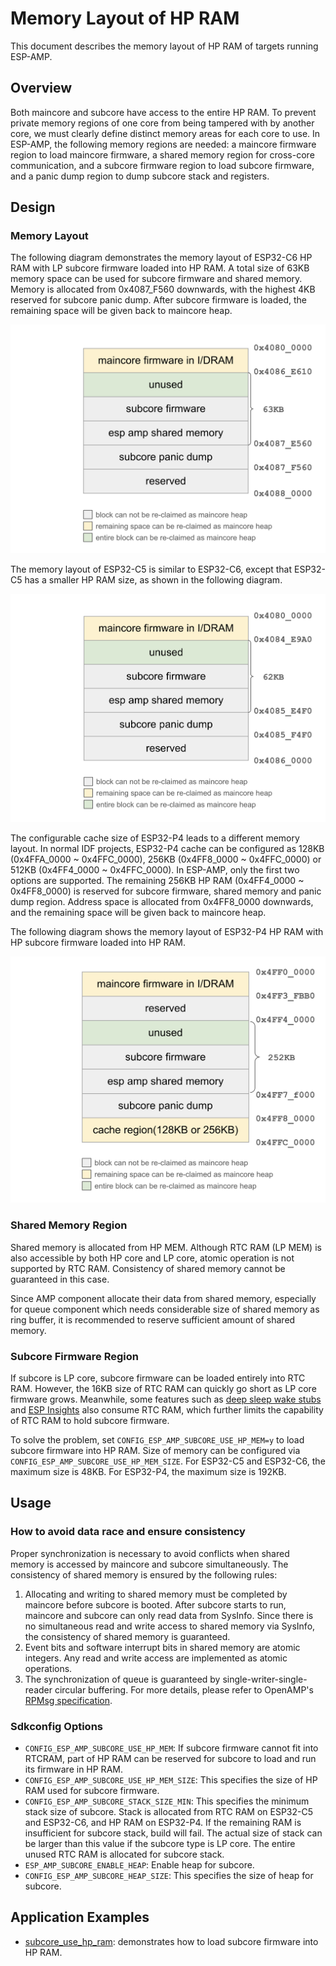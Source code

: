 # Memory Layout of HP RAM

This document describes the memory layout of HP RAM of targets running ESP-AMP.

## Overview

Both maincore and subcore have access to the entire HP RAM. To prevent private memory regions of one core from being tampered with by another core, we must clearly define distinct memory areas for each core to use. In ESP-AMP, the following memory regions are needed: a maincore firmware region to load maincore firmware, a shared memory region for cross-core communication, and a subcore firmware region to load subcore firmware, and a panic dump region to dump subcore stack and registers.

## Design

### Memory Layout

The following diagram demonstrates the memory layout of ESP32-C6 HP RAM with LP subcore firmware loaded into HP RAM. A total size of 63KB memory space can be used for subcore firmware and shared memory. Memory is allocated from 0x4087_F560 downwards, with the highest 4KB reserved for subcore panic dump. After subcore firmware is loaded, the remaining space will be given back to maincore heap.

![mem_layout_c6](./imgs/esp_amp_mem_layout_c6.png)

The memory layout of ESP32-C5 is similar to ESP32-C6, except that ESP32-C5 has a smaller HP RAM size, as shown in the following diagram.

![mem_layout_c5](./imgs/esp_amp_mem_layout_c5.png)

The configurable cache size of ESP32-P4 leads to a different memory layout. In normal IDF projects, ESP32-P4 cache can be configured as 128KB (0x4FFA_0000 ~ 0x4FFC_0000), 256KB (0x4FF8_0000 ~ 0x4FFC_0000) or 512KB (0x4FF4_0000 ~ 0x4FFC_0000). In ESP-AMP, only the first two options are supported. The remaining 256KB HP RAM (0x4FF4_0000 ~ 0x4FF8_0000) is reserved for subcore firmware, shared memory and panic dump region. Address space is allocated from 0x4FF8_0000 downwards, and the remaining space will be given back to maincore heap.

The following diagram shows the memory layout of ESP32-P4 HP RAM with HP subcore firmware loaded into HP RAM.

![mem_layout_p4](./imgs/esp_amp_mem_layout_p4.png)


### Shared Memory Region

Shared memory is allocated from HP MEM. Although RTC RAM (LP MEM) is also accessible by both HP core and LP core, atomic operation is not supported by RTC RAM. Consistency of shared memory cannot be guaranteed in this case.

Since AMP component allocate their data from shared memory, especially for queue component which needs considerable size of shared memory as ring buffer, it is recommended to reserve sufficient amount of shared memory.

### Subcore Firmware Region

If subcore is LP core, subcore firmware can be loaded entirely into RTC RAM. However, the 16KB size of RTC RAM can quickly go short as LP core firmware grows. Meanwhile, some features such as [deep sleep wake stubs](https://docs.espressif.com/projects/esp-idf/en/v5.3.1/esp32c6/api-guides/deep-sleep-stub.html) and [ESP Insights](https://insights.espressif.com/) also consume RTC RAM, which further limits the capability of RTC RAM to hold subcore firmware.

To solve the problem, set `CONFIG_ESP_AMP_SUBCORE_USE_HP_MEM=y` to load subcore firmware into HP RAM. Size of memory can be configured via `CONFIG_ESP_AMP_SUBCORE_USE_HP_MEM_SIZE`. For ESP32-C5 and ESP32-C6, the maximum size is 48KB. For ESP32-P4, the maximum size is 192KB.


## Usage

### How to avoid data race and ensure consistency

Proper synchronization is necessary to avoid conflicts when shared memory is accessed by maincore and subcore simultaneously. The consistency of shared memory is ensured by the following rules:

1. Allocating and writing to shared memory must be completed by maincore before subcore is booted. After subcore starts to run, maincore and subcore can only read data from SysInfo. Since there is no simultaneous read and write access to shared memory via SysInfo, the consistency of shared memory is guaranteed.
2. Event bits and software interrupt bits in shared memory are atomic integers. Any read and write access are implemented as atomic operations.
3. The synchronization of queue is guaranteed by single-writer-single-reader circular buffering. For more details, please refer to OpenAMP's [RPMsg specification](https://openamp.readthedocs.io/en/latest/protocol_details/rpmsg.html).

### Sdkconfig Options

* `CONFIG_ESP_AMP_SUBCORE_USE_HP_MEM`: If subcore firmware cannot fit into RTCRAM, part of HP RAM can be reserved for subcore to load and run its firmware in HP RAM.
* `CONFIG_ESP_AMP_SUBCORE_USE_HP_MEM_SIZE`: This specifies the size of HP RAM used for subcore firmware.
* `CONFIG_ESP_AMP_SUBCORE_STACK_SIZE_MIN`: This specifies the minimum stack size of subcore. Stack is allocated from RTC RAM on ESP32-C5 and ESP32-C6, and HP RAM on ESP32-P4. If the remaining RAM is insufficient for subcore stack, build will fail. The actual size of stack can be larger than this value if the subcore type is LP core. The entire unused RTC RAM is allocated for subcore stack.
* `ESP_AMP_SUBCORE_ENABLE_HEAP`: Enable heap for subcore.
* `CONFIG_ESP_AMP_SUBCORE_HEAP_SIZE`: This specifies the size of heap for subcore.


## Application Examples

* [subcore_use_hp_ram](../examples/subcore_use_hp_ram): demonstrates how to load subcore firmware into HP RAM.
